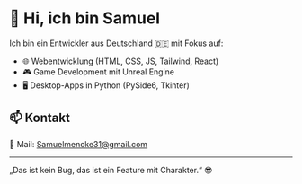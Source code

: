 # 👋 Hi, ich bin Samuel

Ich bin ein Entwickler aus Deutschland 🇩🇪 mit Fokus auf:
- 🌐 Webentwicklung (HTML, CSS, JS, Tailwind, React)
- 🎮 Game Development mit Unreal Engine
- 🖥️ Desktop-Apps in Python (PySide6, Tkinter)

## 📫 Kontakt
📧 Mail: Samuelmencke31@gmail.com

---
„Das ist kein Bug, das ist ein Feature mit Charakter.“ 😎
